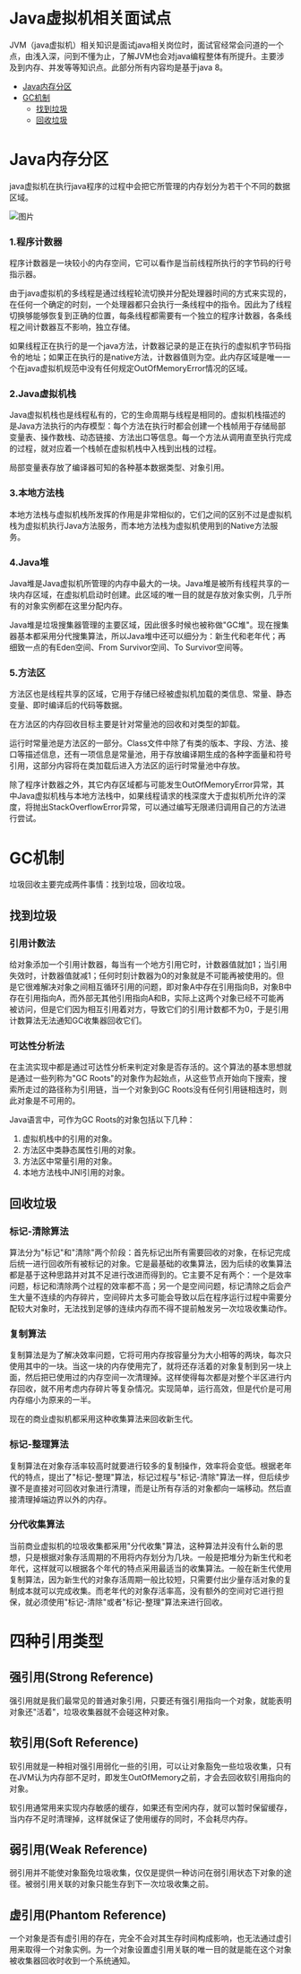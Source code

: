 # Java虚拟机相关面试点
JVM（java虚拟机）相关知识是面试java相关岗位时，面试官经常会问道的一个点，由浅入深，问到不懂为止，了解JVM也会对java编程整体有所提升。主要涉及到内存、并发等等知识点。此部分所有内容均是基于java 8。

* [Java内存分区](#1)
* [GC机制](#2)
  - [找到垃圾](#2.1)
  - [回收垃圾](#2.2)
<h1 id="1">Java内存分区</h1>

java虚拟机在执行java程序的过程中会把它所管理的内存划分为若干个不同的数据区域。

![图片](https://github.com/UMRhamster/Jobs2018/raw/master/interview/img/runtime_data_area.png)

### 1.程序计数器
程序计数器是一块较小的内存空间，它可以看作是当前线程所执行的字节码的行号指示器。

由于java虚拟机的多线程是通过线程轮流切换并分配处理器时间的方式来实现的，在任何一个确定的时刻，一个处理器都只会执行一条线程中的指令。因此为了线程切换够能够恢复到正确的位置，每条线程都需要有一个独立的程序计数器，各条线程之间计数器互不影响，独立存储。

如果线程正在执行的是一个java方法，计数器记录的是正在执行的虚拟机字节码指令的地址；如果正在执行的是native方法，计数器值则为空。此内存区域是唯一一个在java虚拟机规范中没有任何规定OutOfMemoryError情况的区域。

### 2.Java虚拟机栈
Java虚拟机栈也是线程私有的，它的生命周期与线程是相同的。虚拟机栈描述的是Java方法执行的内存模型：每个方法在执行时都会创建一个栈帧用于存储局部变量表、操作数栈、动态链接、方法出口等信息。每一个方法从调用直至执行完成的过程，就对应着一个栈帧在虚拟机栈中入栈到出栈的过程。

局部变量表存放了编译器可知的各种基本数据类型、对象引用。

### 3.本地方法栈
本地方法栈与虚拟机栈所发挥的作用是非常相似的，它们之间的区别不过是虚拟机栈为虚拟机执行Java方法服务，而本地方法栈为虚拟机使用到的Native方法服务。

### 4.Java堆
Java堆是Java虚拟机所管理的内存中最大的一块。Java堆是被所有线程共享的一块内存区域，在虚拟机启动时创建。此区域的唯一目的就是存放对象实例，几乎所有的对象实例都在这里分配内存。

Java堆是垃圾搜集器管理的主要区域，因此很多时候也被称做"GC堆"。现在搜集器基本都采用分代搜集算法，所以Java堆中还可以细分为：新生代和老年代；再细致一点的有Eden空间、From Survivor空间、To Survivor空间等。

### 5.方法区
方法区也是线程共享的区域，它用于存储已经被虚拟机加载的类信息、常量、静态变量、即时编译后的代码等数据。

在方法区的内存回收目标主要是针对常量池的回收和对类型的卸载。

运行时常量池是方法区的一部分。Class文件中除了有类的版本、字段、方法、接口等描述信息，还有一项信息是常量池，用于存放编译期生成的各种字面量和符号引用，这部分内容将在类加载后进入方法区的运行时常量池中存放。

除了程序计数器之外，其它内存区域都与可能发生OutOfMemoryError异常，其中Java虚拟机栈与本地方法栈中，如果线程请求的栈深度大于虚拟机所允许的深度，将抛出StackOverflowError异常，可以通过编写无限递归调用自己的方法进行尝试。

<h1 id="2">GC机制</h1>
垃圾回收主要完成两件事情：找到垃圾，回收垃圾。

<h2 id="2.1">找到垃圾</h2>

### 引用计数法
给对象添加一个引用计数器，每当有一个地方引用它时，计数器值就加1；当引用失效时，计数器值就减1；任何时刻计数器为0的对象就是不可能再被使用的。但是它很难解决对象之间相互循环引用的问题，即对象A中存在引用指向B，对象B中存在引用指向A，而外部无其他引用指向A和B，实际上这两个对象已经不可能再被访问，但是它们因为相互引用着对方，导致它们的引用计数都不为0，于是引用计数算法无法通知GC收集器回收它们。

### 可达性分析法
在主流实现中都是通过可达性分析来判定对象是否存活的。这个算法的基本思想就是通过一些列称为"GC Roots"的对象作为起始点，从这些节点开始向下搜索，搜索所走过的路径称为引用链，当一个对象到GC Roots没有任何引用链相连时，则此对象是不可用的。

Java语言中，可作为GC Roots的对象包括以下几种：
1. 虚拟机栈中的引用的对象。
2. 方法区中类静态属性引用的对象。
3. 方法区中常量引用的对象。
4. 本地方法栈中JNI引用的对象。

<h2 id="2.2">回收垃圾</h2>

### 标记-清除算法
算法分为"标记"和"清除"两个阶段：首先标记出所有需要回收的对象，在标记完成后统一进行回收所有被标记的对象。它是最基础的收集算法，因为后续的收集算法都是基于这种思路并对其不足进行改进而得到的。它主要不足有两个：一个是效率问题，标记和清除两个过程的效率都不高；另一个是空间问题，标记清除之后会产生大量不连续的内存碎片，空间碎片太多可能会导致以后在程序运行过程中需要分配较大对象时，无法找到足够的连续内存而不得不提前触发另一次垃圾收集动作。
### 复制算法
复制算法是为了解决效率问题，它将可用内存按容量分为大小相等的两块，每次只使用其中的一块。当这一块的内存使用完了，就将还存活着的对象复制到另一块上面，然后把已使用过的内存空间一次清理掉。这样使得每次都是对整个半区进行内存回收，就不用考虑内存碎片等复杂情况。实现简单，运行高效，但是代价是可用内存缩小为原来的一半。

现在的商业虚拟机都采用这种收集算法来回收新生代。
### 标记-整理算法
复制算法在对象存活率较高时就要进行较多的复制操作，效率将会变低。根据老年代的特点，提出了"标记-整理"算法，标记过程与"标记-清除"算法一样，但后续步骤不是直接对可回收对象进行清理，而是让所有存活的对象都向一端移动。然后直接清理掉端边界以外的内存。
### 分代收集算法
当前商业虚拟机的垃圾收集都采用"分代收集"算法，这种算法并没有什么新的思想，只是根据对象存活周期的不用将内存划分为几块。一般是把堆分为新生代和老年代，这样就可以根据各个年代的特点采用最适当的收集算法。一般在新生代使用复制算法，因为新生代的对象存活周期一般比较短，只需要付出少量存活对象的复制成本就可以完成收集。而老年代的对象存活率高，没有额外的空间对它进行担保，就必须使用"标记-清除"或者"标记-整理"算法来进行回收。

<h1 id="3">四种引用类型</h1>

## 强引用(Strong Reference)
强引用就是我们最常见的普通对象引用，只要还有强引用指向一个对象，就能表明对象还"活着"，垃圾收集器就不会碰这种对象。

## 软引用(Soft Reference)
软引用就是一种相对强引用弱化一些的引用，可以让对象豁免一些垃圾收集，只有在JVM认为内存部不足时，即发生OutOfMemory之前，才会去回收软引用指向的对象。

软引用通常用来实现内存敏感的缓存，如果还有空闲内存，就可以暂时保留缓存，当内存不足时清理掉，这样就保证了使用缓存的同时，不会耗尽内存。

## 弱引用(Weak Reference)
弱引用并不能使对象豁免垃圾收集，仅仅是提供一种访问在弱引用状态下对象的途径。被弱引用关联的对象只能生存到下一次垃圾收集之前。

## 虚引用(Phantom Reference)
一个对象是否有虚引用的存在，完全不会对其生存时间构成影响，也无法通过虚引用来取得一个对象实例。为一个对象设置虚引用关联的唯一目的就是能在这个对象被收集器回收时收到一个系统通知。



